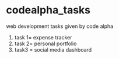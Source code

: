 # codealpha_tasks
web development tasks given by code alpha 
1. task 1= expense tracker
2. task 2= personal portfolio
3. task3 = social media dashboard
